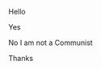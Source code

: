 Hello

Yes

No I am not a Communist

Thanks
<!---
SovietMuffinn/SovietMuffinn is a ✨ special ✨ repository because its `README.md` (this file) appears on your GitHub profile.
You can click the Preview link to take a look at your changes.
--->
